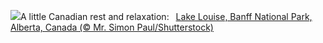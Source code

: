 ![](https://www.bing.com/th?id=OHR.LakeLouise_EN-US1133378386_UHD.jpg&w=1000)A little Canadian rest and relaxation:&nbsp;&ensp;[Lake Louise, Banff National Park, Alberta, Canada (© Mr. Simon Paul/Shutterstock)](https://www.bing.com/th?id=OHR.LakeLouise_EN-US1133378386_UHD.jpg)
<br><br/>
